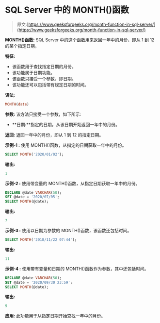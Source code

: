 # SQL Server 中的 MONTH()函数

> 原文:[https://www.geeksforgeeks.org/month-function-in-sql-server/](https://www.geeksforgeeks.org/month-function-in-sql-server/)

**MONTH()函数:**
SQL Server 中的这个函数用来返回一年中的月份，即从 1 到 12 的某个指定日期。

**特征:**

*   该函数用于查找指定日期的月份。
*   该功能属于日期功能。
*   该函数只接受一个参数，即日期。
*   该功能还可以包括带有规定日期的时间。

**语法:**

```sql
MONTH(date)
```

**参数:**
该方法只接受一个参数，如下所示:

*   **日期:**指定的日期，从该日期开始返回一年中的月份。

**返回:**
返回一年中的月份，即从 1 到 12 的指定日期。

**示例-1 :**
使用 MONTH()函数，从指定的日期获取一年中的月份。

```sql
SELECT MONTH('2020/01/02');
```

**输出:**

```sql
1
```

**示例-2 :**
使用带变量的 MONTH()函数，从指定日期获取一年中的月份。

```sql
DECLARE @date VARCHAR(50);
SET @date = '2020/07/05';
SELECT MONTH(@date);
```

**输出:**

```sql
7
```

**示例-3 :**
使用以日期为参数的 MONTH()函数，该函数还包括时间。

```sql
SELECT MONTH('2018/11/22 07:44');
```

**输出:**

```sql
11
```

**示例-4 :**
使用带有变量和日期的 MONTH()函数作为参数，其中还包括时间。

```sql
DECLARE @date VARCHAR(50);
SET @date = '2020/09/30 23:59';
SELECT MONTH(@date);

```

**输出:**

```sql
9
```

**应用:**
此功能用于从指定日期开始查找一年中的月份。